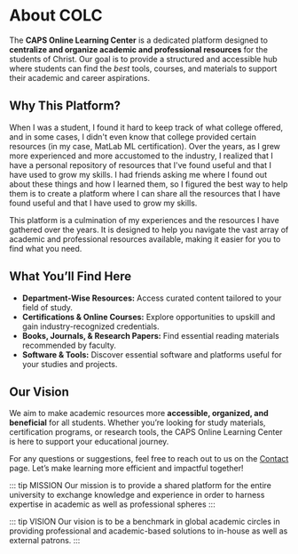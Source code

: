 # About COLC

The **CAPS Online Learning Center** is a dedicated platform designed to **centralize and organize academic and professional resources** for the students of Christ. Our goal is to provide a structured and accessible hub where students can find the *best* tools, courses, and materials to support their academic and career aspirations.

## Why This Platform?

When I was a student, I found it hard to keep track of what college offered, and in some cases, I didn't even know that college provided certain resources (in my case, MatLab ML certification). Over the years, as I grew more experienced and more accustomed to the industry, I realized that I have a personal repository of resources that I've found useful and that I have used to grow my skills. I had friends asking me where I found out about these things and how I learned them, so I figured the best way to help them is to create a platform where I can share all the resources that I have found useful and that I have used to grow my skills.

This platform is a culmination of my experiences and the resources I have gathered over the years. It is designed to help you navigate the vast array of academic and professional resources available, making it easier for you to find what you need.

## What You’ll Find Here
- **Department-Wise Resources:** Access curated content tailored to your field of study.
- **Certifications & Online Courses:** Explore opportunities to upskill and gain industry-recognized credentials.
- **Books, Journals, & Research Papers:** Find essential reading materials recommended by faculty.
- **Software & Tools:** Discover essential software and platforms useful for your studies and projects.

## Our Vision
We aim to make academic resources more **accessible, organized, and beneficial** for all students. Whether you’re looking for study materials, certification programs, or research tools, the CAPS Online Learning Center is here to support your educational journey.

For any questions or suggestions, feel free to reach out to us on the [Contact](/contact) page. Let’s make learning more efficient and impactful together!
 




::: tip MISSION
Our mission is to provide a shared platform for the entire university to exchange knowledge and experience in order to harness expertise in academic as well as professional spheres
:::

::: tip VISION
Our vision is to be a benchmark in global academic circles in providing professional and academic-based solutions to in-house as well as external patrons.
:::

